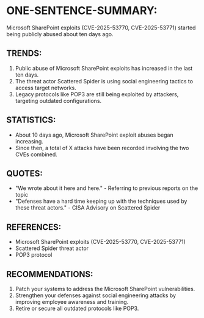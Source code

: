 # ONE-SENTENCE-SUMMARY:
Microsoft SharePoint exploits (CVE-2025-53770, CVE-2025-53771) started being publicly abused about ten days ago.

## TRENDS:
1. Public abuse of Microsoft SharePoint exploits has increased in the last ten days.
2. The threat actor Scattered Spider is using social engineering tactics to access target networks.
3. Legacy protocols like POP3 are still being exploited by attackers, targeting outdated configurations.

## STATISTICS:
- About 10 days ago, Microsoft SharePoint exploit abuses began increasing.
- Since then, a total of X attacks have been recorded involving the two CVEs combined.

## QUOTES:
- "We wrote about it here and here." - Referring to previous reports on the topic
- "Defenses have a hard time keeping up with the techniques used by these threat actors." - CISA Advisory on Scattered Spider

## REFERENCES:
- Microsoft SharePoint exploits (CVE-2025-53770, CVE-2025-53771)
- Scattered Spider threat actor
- POP3 protocol

## RECOMMENDATIONS:
1. Patch your systems to address the Microsoft SharePoint vulnerabilities.
2. Strengthen your defenses against social engineering attacks by improving employee awareness and training.
3. Retire or secure all outdated protocols like POP3.
